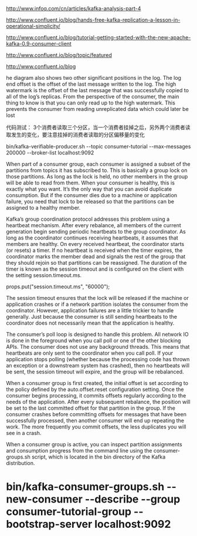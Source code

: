http://www.infoq.com/cn/articles/kafka-analysis-part-4

http://www.confluent.io/blog/hands-free-kafka-replication-a-lesson-in-operational-simplicity/

http://www.confluent.io/blog/tutorial-getting-started-with-the-new-apache-kafka-0.9-consumer-client

http://www.confluent.io/blog/topic/featured

http://www.confluent.io/blog


he diagram also shows two other significant positions in the log. The log end offset is the offset of the last message written to the log.
The high watermark is the offset of the last message that was successfully copied to all of the log’s replicas.
 From the perspective of the consumer, the main thing to know is that you can only read up to the high watermark.
 This prevents the consumer from reading unreplicated data which could later be lost

代码测试：
3个消费者读取三个分区，当一个消费者挂掉之后，另外两个消费者读取发生的变化，要注意挂掉的消费者读取的分区偏移量的变化


bin/kafka-verifiable-producer.sh --topic consumer-tutorial --max-messages 200000 --broker-list localhost:9092


When part of a consumer group, each consumer is assigned a subset of the partitions from topics it has subscribed to. This is basically a group lock on those partitions. As long as the lock is held, no other members in the group will be able to read from them. When your consumer is healthy, this is exactly what you want. It’s the only way that you can avoid duplicate consumption. But if the consumer dies due to a machine or application failure, you need that lock to be released so that the partitions can be assigned to a healthy member.

Kafka’s group coordination protocol addresses this problem using a heartbeat mechanism. After every rebalance, all members of the current generation begin sending periodic heartbeats to the group coordinator. As long as the coordinator continues receiving heartbeats, it assumes that members are healthy. On every received heartbeat, the coordinator starts (or resets) a timer. If no heartbeat is received when the timer expires, the coordinator marks the member dead and signals the rest of the group that they should rejoin so that partitions can be reassigned. The duration of the timer is known as the session timeout and is configured on the client with the setting session.timeout.ms.

props.put("session.timeout.ms", "60000");

The session timeout ensures that the lock will be released if the machine or application crashes or if a network partition isolates the consumer from the coordinator. However, application failures are a little trickier to handle generally. Just because the consumer is still sending heartbeats to the coordinator does not necessarily mean that the application is healthy.

The consumer’s poll loop is designed to handle this problem. All network IO is done in the foreground when you call poll or one of the other blocking APIs. The consumer does not use any background threads. This means that heartbeats are only sent to the coordinator when you call poll. If your application stops polling (whether because the processing code has thrown an exception or a downstream system has crashed), then no heartbeats will be sent, the session timeout will expire, and the group will be rebalanced.

When a consumer group is first created, the initial offset is set according to the policy defined by the auto.offset.reset configuration setting. Once the consumer begins processing, it commits offsets regularly according to the needs of the application. After every subsequent rebalance, the position will be set to the last committed offset for that partition in the group. If the consumer crashes before committing offsets for messages that have been successfully processed, then another consumer will end up repeating the work. The more frequently you commit offsets, the less duplicates you will see in a crash.



When a consumer group is active, you can inspect partition assignments and consumption progress from the command line using the consumer-groups.sh script, which is located in the bin directory of the Kafka distribution.

# bin/kafka-consumer-groups.sh --new-consumer --describe --group consumer-tutorial-group --bootstrap-server localhost:9092